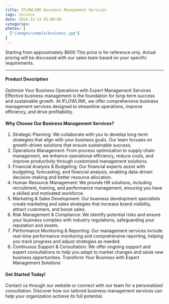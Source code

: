 ```yaml
---
title: IFLOWLINK Business Management Services
tags: Service
date: 2024-12-13 02:00:00
categories: 
photos: [
  ["/images/sample/business.jpg"]
] 
---
```


Starting from approximately $600
This price is for reference only. Actual pricing will be discussed with our sales team based on your specific requirements.

<!--more-->

---

#### Product Description
Optimize Your Business Operations with Expert Management Services
Effective business management is the foundation for long-term success and sustainable growth. At IFLOWLINK, we offer comprehensive business management services designed to streamline operations, improve efficiency, and drive profitability.
#### Why Choose Our Business Management Services?
1. Strategic Planning:
We collaborate with you to develop long-term strategies that align with your business goals. Our team focuses on growth-driven solutions that ensure sustainable success.
2. Operations Management:
From process optimization to supply chain management, we enhance operational efficiency, reduce costs, and improve productivity through customized management solutions.
3. Financial Analysis & Budgeting:
Our financial experts assist with budgeting, forecasting, and financial analysis, enabling data-driven decision-making and better resource allocation.
4. Human Resource Management:
We provide HR solutions, including recruitment, training, and performance management, ensuring you have a skilled and motivated workforce.
5. Marketing & Sales Development:
Our business development specialists create marketing and sales strategies that increase brand visibility, attract customers, and boost sales.
6. Risk Management & Compliance:
We identify potential risks and ensure your business complies with industry regulations, safeguarding your reputation and assets.
7. Performance Monitoring & Reporting:
Our management services include real-time performance monitoring and comprehensive reporting, helping you track progress and adjust strategies as needed.
8. Continuous Support & Consultation:
We offer ongoing support and expert consultations to help you adapt to market changes and seize new business opportunities.
Transform Your Business with Expert Management Solutions

#### Get Started Today!
Contact us through our website or connect with our team for a personalized consultation. Discover how our tailored business management services can help your organization achieve its full potential.